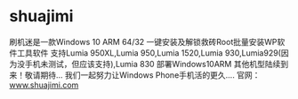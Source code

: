 # shuajimi
刷机迷是一款Windows 10 ARM 64/32 一键安装及解锁救砖Root批量安装WP软件工具软件
支持Lumia 950XL,Lumia 950,Lumia 1520,Lumia 930,Lumia929(因为没手机未测试，但应该支持),Lumia 830 部署Windows10ARM
其他机型陆续到来！敬请期待...
我们一起努力让Windows Phone手机活的更久....
官网：www.shuajimi.com
